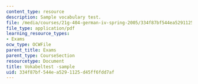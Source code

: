 ```yaml
---
content_type: resource
description: Sample vocabulary test.
file: /media/courses/21g-404-german-iv-spring-2005/334f87bf544ea5291125d45ff6fdd7af_MIT21G_404S05_vokabeltstsa.pdf
file_type: application/pdf
learning_resource_types:
- Exams
ocw_type: OCWFile
parent_title: Exams
parent_type: CourseSection
resourcetype: Document
title: Vokabeltest -sample
uid: 334f87bf-544e-a529-1125-d45ff6fdd7af
---
```

